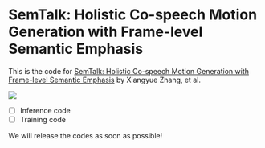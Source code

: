 # SemTalk: Holistic Co-speech Motion Generation with Frame-level Semantic Emphasis

This is the code for [SemTalk: Holistic Co-speech Motion Generation with Frame-level Semantic Emphasis](https://arxiv.org/abs/2412.16563) by Xiangyue Zhang, et al.


![](https://xiangyuezhang.com/assets/img/paper/SemTalk/f1_3.png)

- [ ] Inference code
- [ ] Training code

We will release the codes as soon as possible!
